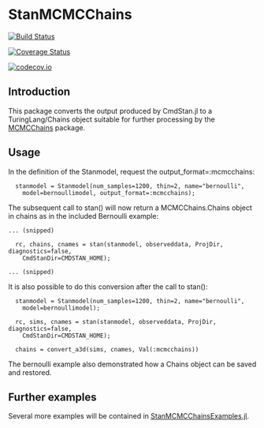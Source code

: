 # StanMCMCChains

[![Build Status](https://travis-ci.org/StanJulia/StanMCMCChains.jl.svg?branch=master)](https://travis-ci.org/StanJulia/StanMCMCChains.jl)

[![Coverage Status](https://coveralls.io/repos/StanJulia/StanMCMCChains.jl/badge.svg?branch=master&service=github)](https://coveralls.io/github/StanJulia/StanMCMCChains.jl?branch=master)

[![codecov.io](http://codecov.io/github/StanJulia/StanMCMCChains.jl/coverage.svg?branch=master)](http://codecov.io/github/StanJulia/StanMCMCChains.jl?branch=master)

## Introduction

This package converts the output produced by CmdStan.jl to a TuringLang/Chains object suitable for further processing by the [MCMCChains](https://github.com/TuringLang/MCMCChains.jl) package.

## Usage

In the definition of the Stanmodel, request the output_format=:mcmcchains:

```
  stanmodel = Stanmodel(num_samples=1200, thin=2, name="bernoulli", 
    model=bernoullimodel, output_format=:mcmcchains);
```

The subsequent call to stan() will now return a MCMCChains.Chains object in chains as in the included Bernoulli example:

```
... (snipped)

  rc, chains, cnames = stan(stanmodel, observeddata, ProjDir, diagnostics=false,
    CmdStanDir=CMDSTAN_HOME);
    
... (snipped)

```

It is also possible to do this conversion after the call to stan():

```
  stanmodel = Stanmodel(num_samples=1200, thin=2, name="bernoulli", 
    model=bernoullimodel);

  rc, sims, cnames = stan(stanmodel, observeddata, ProjDir, diagnostics=false,
    CmdStanDir=CMDSTAN_HOME);
  
  chains = convert_a3d(sims, cnames, Val(:mcmcchains))

```

The bernoulli example also demonstrated how a Chains object can be saved and restored.

## Further examples

Several more examples will be contained in [StanMCMCChainsExamples.jl](https://github.com/StanJulia/StanMCMCChainsExamples.jl).